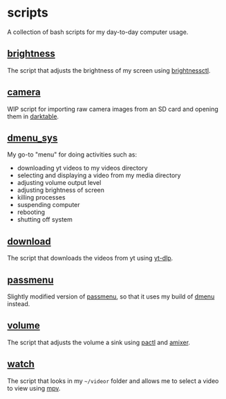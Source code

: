 # scripts

A collection of bash scripts for my day-to-day computer usage.

## [brightness](./brightness)

The script that adjusts the brightness of my screen using [brightnessctl](https://github.com/Hummer12007/brightnessctl).

## [camera](./camera)

WIP script for importing raw camera images from an SD card and opening them in [darktable](https://github.com/darktable-org/darktable).

## [dmenu_sys](./dmenu_sys)

My go-to "menu" for doing activities such as:
- downloading yt videos to my videos directory
- selecting and displaying a video from my media directory
- adjusting volume output level
- adjusting brightness of screen
- killing processes
- suspending computer
- rebooting
- shutting off system

## [download](./download)

The script that downloads the videos from yt using [yt-dlp](https://github.com/yt-dlp/yt-dlp).

## [passmenu](./passmenu)

Slightly modified version of [passmenu](https://git.zx2c4.com/password-store/tree/contrib/dmenu/passmenu), so that it uses my build of [dmenu](https://tools.suckless.org/dmenu/) instead.

## [volume](./volume)

The script that adjusts the volume a sink using [pactl](https://linux.die.net/man/1/pactl) and [amixer](https://linux.die.net/man/1/amixer).

## [watch](./watch)

The script that looks in my `~/videor` folder and allows me to select a video to view using [mpv](https://mpv.io/).
